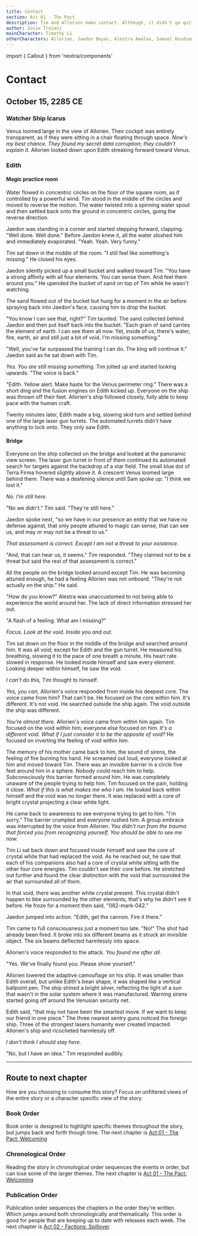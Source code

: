 ```yaml
---
title: Contact
section: Act 01 - The Pact
description: Tim and Allorien make contact. Although, it didn't go quite how Allorien had hoped. 
author: Josie Troiani
mainCharacter: Timothy Li
otherCharacters: Allorien, Jaedon Beyar, Alestra Amalee, Samuel Knudsen
---
```

import { Callout } from 'nextra/components'

# Contact

## October 15, 2285 CE

### Watcher Ship Icarus

Venus loomed large in the view of Allorien. Their cockpit was entirely transparent, as if they were sitting in a chair floating through space. *Now's my best chance. They found my secret data corruption; they couldn't explain it.* Allorien looked down upon Edith streaking forward toward Venus.

### Edith

#### Magic practice room

Water flowed in concentric circles on the floor of the square room, as if controlled by a powerful wind. Tim stood in the middle of the circles and moved to reverse the motion. The water twisted into a spinning water spout and then settled back onto the ground in concentric circles, going the reverse direction.

Jaedon was standing in a corner and started stepping forward, clapping. "Well done. Well done." Before Jaedon knew it, all the water sloshed him and immediately evaporated. "Yeah. Yeah. Very funny."

Tim sat down in the middle of the room. "I still feel like something's missing." He closed his eyes.

Jaedon silently picked up a small bucket and walked toward Tim. "You have a strong affinity with all four elements. You can sense them. And feel them around you." He upended the bucket of sand on top of Tim while he wasn't watching.

The sand flowed out of the bucket but hung for a moment in the air before spraying back into Jaedon's face, causing him to drop the bucket.

"You know I can see that, right?" Tim taunted. The sand collected behind Jaedon and then put itself back into the bucket. "Each grain of sand carries the element of earth. I can see them all now. Yet, inside of us, there's water, fire, earth, air and still just a bit of void. I'm missing something."

"Well, you've far surpassed the training I can do. The king will continue it." Jaedon said as he sat down with Tim.

*Yes. You are still missing something.* Tim jolted up and started looking upwards. "The voice is back."

"Edith. Yellow alert. Make haste for the Venus perimeter ring." There was a short ding and the fusion engines on Edith kicked up. Everyone on the ship was thrown off their feet. Allorien's ship followed closely, fully able to keep pace with the human craft.

Twenty minutes later, Edith made a big, slowing skid turn and settled behind one of the large laser gun turrets. The automated turrets didn't have anything to lock onto. They only saw Edith.

#### Bridge

Everyone on the ship collected on the bridge and looked at the panoramic view screen. The laser gun turret in front of them continued its automated search for targets against the backdrop of a star field. The small blue dot of Terra Firma hovered slightly above it. A crescent Venus loomed large behind them. There was a deafening silence until Sam spoke up: "I think we lost it."

*No. I'm still here.*

"No we didn't." Tim said. "They're still here."

Jaedon spoke next, "so we have in our presence an entity that we have no defense against, that only people attuned to magic can sense, that can see us, and may or may not be a threat to us."

*That assessment is correct. Except I am not a threat to your existence.*

"And, that can hear us, it seems." Tim responded. "They claimed not to be a threat but said the rest of that assessment is correct."

All the people on the bridge looked around except Tim. He was becoming attuned enough, he had a feeling Allorien was not onboard. "They're not actually on the ship." He said.

"How do you know?" Alestra was unaccustomed to not being able to experience the world around her. The lack of direct information stressed her out.

"A flash of a feeling. What am I missing?"

*Focus. Look at the void. Inside you and out.*

Tim sat down on the floor in the middle of the bridge and searched around him. It was all void; except for Edith and the gun turret. He measured his breathing, slowing it to the pace of one breath a minute. His heart rate slowed in response. He looked inside himself and saw every element. Looking deeper within himself, he saw the void.

*I can't do this,* Tim thought to himself.

*Yes, you can,* Allorien's voice responded from inside his deepest core. The voice came from him? That can't be. He focused on the core within him. It's different. It's not void. He searched outside the ship again. The void outside the ship was different.

*You're almost there.* Allorien's voice came from within him again. Tim focused on the void within him; everyone else focused on him. *It's a different void. What if I just consider it to be the opposite of void?* He focused on inverting the feeling of void within him.

The memory of his mother came back to him, the sound of sirens, the feeling of fire burning his hand. He screamed out loud, everyone looked at him and moved toward Tim. There was an invisible barrier in a circle five feet around him in a sphere. Nobody could reach him to help. Subconsciously this barrier formed around him. He was completely unaware of the people trying to help him. Tim focused on the pain, holding it close. *What if this is what makes me who I am.* He looked back within himself and the void was no longer there. It was replaced with a core of bright crystal projecting a clear white light.

He came back to awareness to see everyone trying to get to him. "I'm sorry." The barrier crumpled and everyone rushed him. A group embrace was interrupted by the voice from Allorien. *You didn't run from the trauma that forced you from recognizing yourself. You should be able to see me now.*

Tim Li sat back down and focused inside himself and saw the core of crystal white that had replaced the void. As he reached out, he saw that each of his companions also had a core of crystal white sitting with the other four core energies. Tim couldn't see their core before. He stretched out further and found the clear distinction with the void that surrounded the air that surrounded all of them.

In that void, there was another white crystal present. This crystal didn't happen to bbe surrounded by the other elements, that's why he didn't see it before. He froze for a moment then said, "082-mark-042."

Jaedon jumped into action. "Edith, get the cannon. Fire it there."

Tim came to full consciousness just a moment too late. "No!" The shot had already been fired. It broke into six different beams as it struck an invisible object. The six beams deflected harmlessly into space.

Allorien's voice responded to the attack. *You found me after all.*

"Yes. We've finally found you. Please show yourself."

Allorien lowered the adaptive camouflage on his ship. It was smaller than Edith overall, but unlike Edith's bean shape, it was shaped like a vertical ballpoint pen. The ship shined a bright silver, reflecting the light of a sun that wasn't in the solar system where it was manufactured. Warning sirens started going off around the Venusian security net.

Edith said, "that may not have been the smartest move. If we want to keep our friend in one piece." The three nearest sentry guns noticed the foreign ship. Three of the strongest lasers humanity ever created impacted Allorien's ship and ricocheted harmlessly off.

*I don't think I should stay here.*

"No, but I have an idea." Tim responded audibly.

---

## Route to next chapter

How are you choosing to consume this story?
Focus on unfiltered views of the entire story or a character specific view of the story.

### Book Order

Book order is designed to highlight specific themes throughout the story, but jumps back and forth though time.
<Callout type="info" emoji="️📖">
    The next chapter is [Act 01 - The Pact: Welcoming](./welcoming.mdx)
</Callout>

### Chronological Order

Reading the story in chronological order sequences the events in order, but can lose some of the larger themes.
<Callout type="info" emoji="️🕰️">
    The next chapter is [Act 01 - The Pact: Welcoming](./welcoming.mdx)
</Callout>

### Publication Order

Publication order sequences the chapters in the order they're written. Which jumps around both chronologically and thematically. This order is good for people that are keeping up to date with releases each week.
<Callout type="info" emoji="️✍️">
    The next chapter is [Act 02 - Factions: Spillover](../factions/spillover.mdx)
</Callout>
